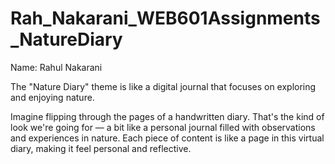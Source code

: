 # Rah_Nakarani_WEB601Assignments_NatureDiary
 
Name: Rahul Nakarani


The "Nature Diary" theme is like a digital journal that focuses on exploring and enjoying nature. 

Imagine flipping through the pages of a handwritten diary. That's the kind of look we're going for — a bit like a personal journal filled with observations and experiences in nature. Each piece of content is like a page in this virtual diary, making it feel personal and reflective.